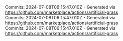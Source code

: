 Commits: 2024-07-08T06:15:47.010Z - Generated via https://github.com/marketplace/actions/artificial-grass
<br>
Commits: 2024-07-08T06:15:47.010Z - Generated via https://github.com/marketplace/actions/artificial-grass
<br>
Commits: 2024-07-08T06:15:47.010Z - Generated via https://github.com/marketplace/actions/artificial-grass
<br>

